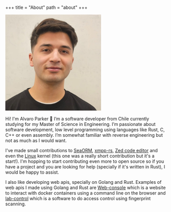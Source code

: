 +++
title = "About"
path = "about"
+++

<img height = "300px" src="/menu_icon/profile_pic.jpg" />

Hi! I'm Alvaro Parker 👋 I’m a software developer from Chile currently studying for my Master of Science in Engineering. I’m passionate about software development, low level programming using languages like Rust, C, C++ or even assembly. I’m somewhat familiar with reverse engineering but not as much as I would want.

I've made small contributions to [SeaORM](https://github.com/SeaQL/sea-orm), [xmpp-rs](https://gitlab.com/xmpp-rs/xmpp-rs), [Zed code editor](https://github.com/zed-industries/zed)
and even the [Linux](https://git.kernel.org/pub/scm/linux/kernel/git/axboe/linux-block.git/commit/?h=for-next&id=2be6190cd75cd2029ced5ccef057e15939f48c4a)
kernel (this one was a really short contribution but it's a start!). I'm hopping to start contributing even more to open source so if you have a project
and you are looking for help (specially if it's written in Rust), I would be happy to assist.

I also like developing web apis, specially on Golang and Rust. Examples of web apis I made using Golang and Rust are [Web-console](https://github.com/AlvaroParker/web-console)
which is a website to interact with docker containers using a command line on the browser and [lab-control](https://github.com/AlvaroParker/lab-control) which is a software
to do access control using fingerprint scanning.
